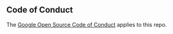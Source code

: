 ## Code of Conduct

The
[Google Open Source Code of Conduct](https://opensource.google/docs/releasing/template/CODE_OF_CONDUCT/)
applies to this repo.
